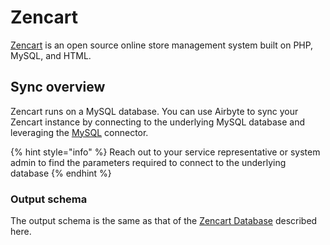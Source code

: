 # Zencart

[Zencart](https://zen-cart.com) is an open source online store management system built on PHP, MySQL, and HTML. 

## Sync overview

Zencart runs on a MySQL database. You can use Airbyte to sync your Zencart instance by connecting to the underlying MySQL database and leveraging the [MySQL](./mysql.md) connector.  

{% hint style="info" %}
Reach out to your service representative or system admin to find the parameters required to connect to the underlying database 
{% endhint %}

### Output schema
The output schema is the same as that of the [Zencart Database](https://docs.zen-cart.com/dev/schema/) described here. 
